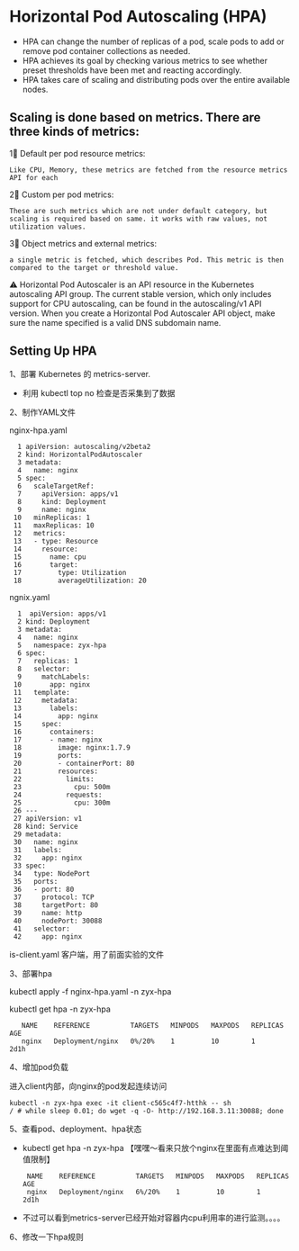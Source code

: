 # Horizontal Pod Autoscaling (HPA)

* HPA can change the number of replicas of a pod, scale pods to add or remove pod container collections as needed. 
* HPA achieves its goal by checking various metrics to see whether preset thresholds have been met and reacting accordingly. 
* HPA takes care of scaling and distributing pods over the entire available nodes.

## Scaling is done based on metrics. There are three kinds of metrics:

1⃣️ Default per pod resource metrics: 
    
    Like CPU, Memory, these metrics are fetched from the resource metrics API for each
2⃣️ Custom per pod metrics: 
    
    These are such metrics which are not under default category, but scaling is required based on same. it works with raw values, not utilization values.
3⃣️ Object metrics and external metrics: 
      
    a single metric is fetched, which describes Pod. This metric is then compared to the target or threshold value.
    
⚠️ Horizontal Pod Autoscaler is an API resource in the Kubernetes autoscaling API group. The current stable version, which only includes support for CPU autoscaling, can be found in the autoscaling/v1 API version. When you create a Horizontal Pod Autoscaler API object, make sure the name specified is a valid DNS subdomain name.

## Setting Up HPA

1、部署 Kubernetes 的 metrics-server.

* 利用 kubectl top no 检查是否采集到了数据

2、制作YAML文件 

nginx-hpa.yaml

      1 apiVersion: autoscaling/v2beta2
      2 kind: HorizontalPodAutoscaler
      3 metadata:
      4   name: nginx
      5 spec:
      6   scaleTargetRef:
      7     apiVersion: apps/v1
      8     kind: Deployment
      9     name: nginx
     10   minReplicas: 1
     11   maxReplicas: 10
     12   metrics:
     13   - type: Resource
     14     resource:
     15       name: cpu
     16       target:
     17         type: Utilization
     18         averageUtilization: 20                               

ngnix.yaml

      1  apiVersion: apps/v1
      2 kind: Deployment
      3 metadata:
      4   name: nginx
      5   namespace: zyx-hpa
      6 spec:
      7   replicas: 1
      8   selector:
      9     matchLabels:
     10       app: nginx
     11   template:
     12     metadata:
     13       labels:
     14         app: nginx
     15     spec:
     16       containers:
     17       - name: nginx
     18         image: nginx:1.7.9
     19         ports:
     20         - containerPort: 80
     21         resources:
     22           limits:
     23             cpu: 500m
     24           requests:
     25             cpu: 300m
     26 ---
     27 apiVersion: v1
     28 kind: Service
     29 metadata:
     30   name: nginx
     31   labels:
     32     app: nginx
     33 spec:
     34   type: NodePort
     35   ports:
     36   - port: 80
     37     protocol: TCP
     38     targetPort: 80
     39     name: http
     40     nodePort: 30088
     41   selector:
     42     app: nginx               

is-client.yaml  客户端，用了前面实验的文件

3、部署hpa

kubectl apply -f nginx-hpa.yaml -n zyx-hpa

kubectl get hpa -n zyx-hpa

       NAME    REFERENCE          TARGETS   MINPODS   MAXPODS   REPLICAS   AGE
       nginx   Deployment/nginx   0%/20%    1         10        1          2d1h
   
4、增加pod负载

进入client内部，向nginx的pod发起连续访问

    kubectl -n zyx-hpa exec -it client-c565c4f7-htthk -- sh
    / # while sleep 0.01; do wget -q -O- http://192.168.3.11:30088; done    

5、查看pod、deployment、hpa状态

*  kubectl get hpa -n zyx-hpa  【嘿嘿～看来只放个nginx在里面有点难达到阈值限制】

        NAME    REFERENCE          TARGETS   MINPODS   MAXPODS   REPLICAS   AGE
        nginx   Deployment/nginx   6%/20%    1         10        1          2d1h

* 不过可以看到metrics-server已经开始对容器内cpu利用率的进行监测。。。。

6、修改一下hpa规则

    


